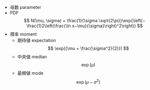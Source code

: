 - 母数 parameter
- PDF
    $$ N(\mu, \sigma) = \frac{1}{\sigma \sqrt{2\pi}}\exp{\left(−\frac{1}2\left(\frac{\ln x−\mu}{\sigma}\right)^2\right)} $$
- 積率 moment
    - 期待値 expectation
        $$ \exp({\mu + \frac{\sigma^2}{2}}) $$
    - 中央値 median
        $$ \exp (\mu) $$
    - 最頻値 mode
        $$ \exp (\mu -\sigma^2) $$